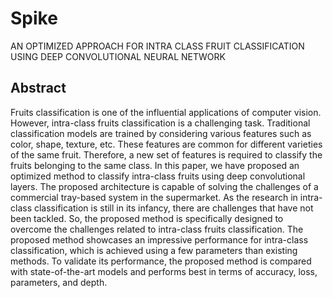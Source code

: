 # Spike
AN OPTIMIZED APPROACH FOR INTRA CLASS FRUIT CLASSIFICATION USING DEEP CONVOLUTIONAL NEURAL NETWORK

## Abstract
Fruits classification is one of the influential applications of computer vision. However, intra-class fruits classification is a challenging task. Traditional classification models are trained by considering various features such as color, shape, texture, etc. These features are common for different varieties of the same fruit. Therefore, a new set of features is required to classify the fruits belonging to the same class. In this paper, we have proposed an optimized method to classify intra-class fruits using deep convolutional layers. The proposed architecture is capable of solving the challenges of a commercial tray-based system in the supermarket. As the research in intra-class classification is still in its infancy, there are challenges that have not been tackled. So, the proposed method is specifically designed to overcome the challenges related to intra-class fruits classification. The proposed method showcases an impressive performance for intra-class classification, which is achieved using a few parameters than existing methods. To validate its performance, the proposed method is compared with state-of-the-art models and performs best in terms of accuracy, loss, parameters, and depth.  
